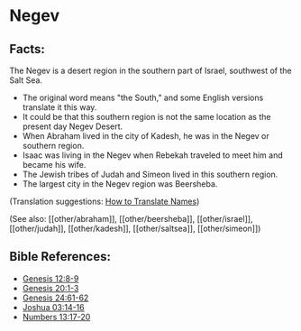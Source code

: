 # Negev #

## Facts: ##

The Negev is a desert region in the southern part of Israel, southwest of the Salt Sea.

* The original word means "the South," and some English versions translate it this way.
* It could be that this southern region is not the same location as the present day Negev Desert.
* When Abraham lived in the city of Kadesh, he was in the Negev or southern region.
* Isaac was living in the Negev when Rebekah traveled to meet him and became his wife.
* The Jewish tribes of Judah and Simeon lived in this southern region.
* The largest city in the Negev region was Beersheba.

(Translation suggestions: [How to Translate Names](en/ta-vol1/translate/man/translate-names))

(See also: [[other/abraham]], [[other/beersheba]], [[other/israel]], [[other/judah]], [[other/kadesh]], [[other/saltsea]], [[other/simeon]])

## Bible References: ##

* [Genesis 12:8-9](en/tn/gen/help/12/08)
* [Genesis 20:1-3](en/tn/gen/help/20/01)
* [Genesis 24:61-62](en/tn/gen/help/24/61)
* [Joshua 03:14-16](en/tn/jos/help/03/14)
* [Numbers 13:17-20](en/tn/num/help/13/17)